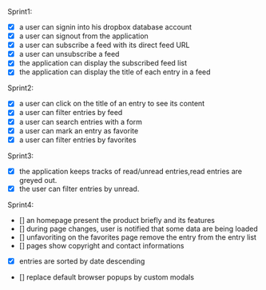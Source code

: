 Sprint1:

- [X] a user can signin into his dropbox database account
- [X] a user can signout from the application
- [X] a user can subscribe a feed with its direct feed URL
- [X] a user can unsubscribe a feed
- [X] the application can display the subscribed feed list
- [X] the application can display the title of each entry in a feed

Sprint2:
- [X] a user can click on the title of an entry to see its content
- [X] a user can filter entries by feed
- [X] a user can search entries with a form
- [X] a user can mark an entry as favorite
- [X] a user can filter entries by favorites

Sprint3:
- [X] the application keeps tracks of read/unread entries,read entries are greyed out.
- [X] the user can filter entries by unread.

Sprint4:

- [] an homepage present the product briefly and its features
- [] during page changes, user is notified that some data are being loaded
- [] unfavoriting on the favorites page remove the entry from the entry list
- [] pages show copyright and contact informations
- [X] entries are sorted by date descending
- [] replace default browser popups by custom modals
